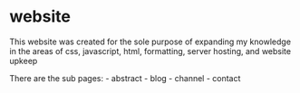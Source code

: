 # website

This website was created for the sole purpose of expanding my knowledge in the areas of css, javascript, html, formatting, server hosting, and website upkeep

There are the sub pages:
    - abstract
    - blog
    - channel
    - contact
